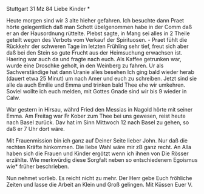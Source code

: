  Stuttgart 31 Mz 84
Liebe Kinder <Marie>*

Heute morgen sind wir 3 alte hieher gefahren. Ich besuchte dann Praet hörte gelegentlich daß man Schott übelgenommen habe in der Comm daß er an der Hausordnung rüttelte. Plebst sagte, in Mang sei alles in 2 Theile geteilt wegen des Verbots vom Verkauf der Spirituosen. - Praet fühlt die Rückkehr der schweren Tage im letzten Frühling sehr tief, freut sich aber daß bei den Stein so gute Frucht aus der Heimsuchung erwachsen ist. Haering war auch da und fragte nach euch. Als Kaffee getrunken war, wurde eine Droschke geholt, in den Weinberg zu fahren. Ur als Sachverständige hat dann Uranie alles besehen Ich ging bald wieder herab (dauert etwa 25 Minut) um nach Amer und euch zu schreiben. Jetzt sind sie alle da auch Emilie und Emma und trinken bald Thee ehe wir umkehren. Soviel wollte ich euch melden, mit Gottes Gnade sind wir bis 9 wieder in Calw.

War gestern in Hirsau, währd Fried den Messias in Nagold hörte mit seiner Emma. Am Freitag war Fr Kober zum Thee bei uns gewesen, reist heute nach Basel zurück. Dav hat im Sinn Mittwoch 12 nach Basel zu gehen, so daß er 7 Uhr dort wäre.

Mit Frauenmission bin ich ganz auf Deiner Seite lieber John. Nur daß die rechten Kräfte hinkommen. Die liebe Wahl wäre mir zB ganz recht. 
An Alla haben sich die Frauen und Kinder ergötzt wenn ich ihnen von Die Rösser erzählte. Wie merkwürdig diese Sorgfalt neben so entschiedenem Egoismus wie* früher beschrieben.

Nun nehmet vorlieb. Es reicht nicht zu mehr. Der Herr gebe Euch fröhliche Zeiten und lasse die Arbeit an Klein und Groß gelingen. Mit Küssen  Euer V.
